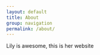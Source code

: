 ```yaml
---
layout: default
title: About
group: navigation
permalink: /about/
---
```


Lily is awesome, this is her website
